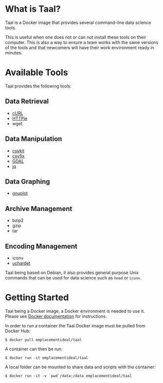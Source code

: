 What is Taal?
=============

Taal is a Docker image that provides several command-line data science tools.

This is useful when one does not or can not install these tools on their computer. This is also a way to ensure
a team works with the same versions of the tools and that newcomers will have their work environment ready in minutes.

Available Tools
===============

Taal provides the following tools:

Data Retrieval
--------------

* [cURL](http://curl.haxx.se/)
* [HTTPie](https://github.com/jkbrzt/httpie)
* wget

Data Manipulation
-----------------

* [csvkit](https://github.com/onyxfish/csvkit)
* [csvfix](http://neilb.bitbucket.org/csvfix/)
* [GDAL](http://www.gdal.org/)
* [jq](https://stedolan.github.io/jq/)

Data Graphing
-------------

* [gnuplot](http://www.gnuplot.info/)

Archive Management
------------------

* bzip2
* gzip
* tar

Encoding Management
-------------------

* iconv
* [uchardet](https://github.com/BYVoid/uchardet)

Taal being based on Debian, it also provides general purpose Unix commands that can be used for data science
such as `head` or `iconv`.

Getting Started
===============

Taal being a Docker image, a Docker environment is needed to use it. Please see
[Docker documentation](https://docs.docker.com/) for instructions.

In order to run a container the Taal Docker image must be pulled from Docker Hub:

    $ docker pull emplacementideal/taal
    
A container can then be run:

    $ docker run -it emplacementideal/taal
    
A local folder can be mounted to share data and scripts with the container:

    $ docker run -it -v `pwd`/data:/data emplacementideal/taal

